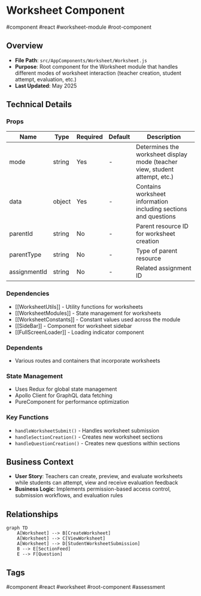 # Worksheet Component

#component #react #worksheet-module #root-component

## Overview

- **File Path**: `src/AppComponents/Worksheet/Worksheet.js`
- **Purpose**: Root component for the Worksheet module that handles different modes of worksheet interaction (teacher creation, student attempt, evaluation, etc.)
- **Last Updated**: May 2025

## Technical Details

### Props

| Name         | Type   | Required | Default | Description                                                                 |
| ------------ | ------ | -------- | ------- | --------------------------------------------------------------------------- |
| mode         | string | Yes      | -       | Determines the worksheet display mode (teacher view, student attempt, etc.) |
| data         | object | Yes      | -       | Contains worksheet information including sections and questions             |
| parentId     | string | No       | -       | Parent resource ID for worksheet creation                                   |
| parentType   | string | No       | -       | Type of parent resource                                                     |
| assignmentId | string | No       | -       | Related assignment ID                                                       |

### Dependencies

- [[WorksheetUtils]] - Utility functions for worksheets
- [[WorksheetModules]] - State management for worksheets
- [[WorksheetConstants]] - Constant values used across the module
- [[SideBar]] - Component for worksheet sidebar
- [[FullScreenLoader]] - Loading indicator component

### Dependents

- Various routes and containers that incorporate worksheets

### State Management

- Uses Redux for global state management
- Apollo Client for GraphQL data fetching
- PureComponent for performance optimization

### Key Functions

- `handleWorksheetSubmit()` - Handles worksheet submission
- `handleSectionCreation()` - Creates new worksheet sections
- `handleQuestionCreation()` - Creates new questions within sections

## Business Context

- **User Story**: Teachers can create, preview, and evaluate worksheets while students can attempt, view and receive evaluation feedback
- **Business Logic**: Implements permission-based access control, submission workflows, and evaluation rules

## Relationships

```mermaid
graph TD
    A[Worksheet] --> B[CreateWorksheet]
    A[Worksheet] --> C[ViewWorksheet]
    A[Worksheet] --> D[StudentWorksheetSubmission]
    B --> E[SectionFeed]
    E --> F[Question]
```

## Tags

#component #react #worksheet #root-component #assessment

